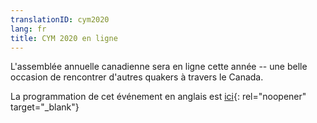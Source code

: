 ```yaml
---
translationID: cym2020
lang: fr
title: CYM 2020 en ligne
---
```

L'assemblée annuelle canadienne sera en ligne cette année -- une belle occasion de rencontrer d'autres quakers à travers le Canada.

La programmation de cet événement en anglais est [ici](https://quaker.ca/yearlymeetinginsession/){: rel="noopener" target="_blank"}
